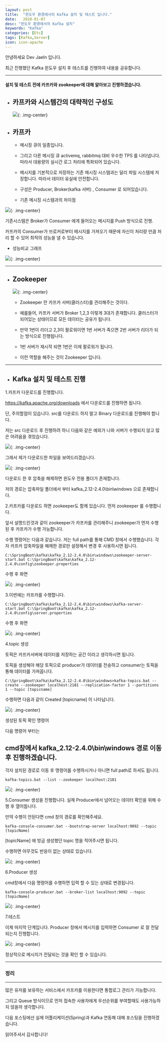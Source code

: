 ```yaml
---
layout: post
title:  "윈도우 환경에서의 Kafka 설치 및 테스트 입니다."
date:   2020-01-07
desc: "윈도우 환경에서의 Kafka 설치"
keywords: "Kafka"
categories: [Etc]
tags: [Kafka,Server]
icon: icon-apache
---
```

안녕하세요 Dev JaeIn 입니다.

최근 진행했던 Kafka 윈도우 설치 후 테스트를 진행하여 내용을 공유합니다.

***

#### 설치 및 테스트 전에 카프카와 zookeeper에 대해 알아보고 진행하겠습니다. 

* ## 카프카와 시스템간의 대략적인 구성도
  
  ![](/assets/img/blog/2020-01-07-01-Kafka-Setup/2020-01-07-13-13-39.png){: .img-center}

* ## 카프카

   - 메시징 큐의 일종입니다. 
  
	- 그리고 다른 메시징 큐 activemq, rabbitmq 대비 우수한 TPS 를 나타냅니다.따라서 대용량의 실시간 로그 처리에 특화되어 있습니다.
	 
	- 메시지를 기본적으로 저장하는 기존 메시징 시스템과는 달리 파일 시스템에 저장합니다. 따라서 데이터 유실에 안전합니다.

   - 구성은 Producer, Broker(kafka 서버) , Consumer 로 되어있습니다.

   - 기존 메시징 시스템과의 차이점

![](/assets/img/blog/2020-01-07-01-Kafka-Setup/2020-01-07-13-31-07.png){: .img-center}

   기존시스템은 Broker가 Consumer 에게 들어오는 메시지를 Push 방식으로 진행.
  
   카프카의 Consumer가 브로커로부터 메시지를 가져오기 때문에 자신이 처리량 만큼 처리 할 수 있어 최적의 성능을 낼 수 있습니다.

  * 성능비교 그래프
  
  ![](/assets/img/blog/2020-01-07-01-Kafka-Setup/2020-01-07-13-02-15.png){: .img-center}

*** 

* ## Zookeeper

   ![](/assets/img/blog/2020-01-07-01-Kafka-Setup/2020-01-07-13-06-12.png){: .img-center}

	- Zookeeper 란 카프카 서버(클러스터)를 관리해주는 것이다. 
   
   - 예를들어, 카프카 서버가 Broker 1,2,3 이렇게 3대가 존재합니다. 클러스터가 되어있는 상태이므로 모든 데이터는 공유가 됩니다.
	
   - 만약 1번이 리더고 2,3이 팔로워이면 1번 서버가 죽으면 2번 서버가 리더가 되는 방식으로 진행됩니다. 
   
   - 1번 서버가 재시작 되면 1번은 이제 팔로워가 됩니다. 
   
   - 이런 역할을 해주는 것이 Zookeeper 입니다.

    
*** 

* ## Kafka 설치 및 테스트 진행

1.카프카 다운로드를 진행합니다.

<https://kafka.apache.org/downloads> 에서 다운로드를 진행하면 됩니다. 

단, 주의할점이 있습니다. src를 다운로드 하지 말고 Binary 다운로드를 진행해야 합니다.

저는 src 다운로드 후 진행하려 하니 다음와 같은 예외가 나와 서버가 수행되지 않고 많은 어려움을 겪었습니다.

![](/assets/img/blog/2020-01-07-01-Kafka-Setup/2020-01-07-13-54-36.png){: .img-center}

그래서 제가 다운로드한 파일을 보여드리겠습니다.

![](/assets/img/blog/2020-01-07-01-Kafka-Setup/2020-01-07-13-09-26.png){: .img-center}

다운로드 한 후 압축을 해제하면 윈도우 전용 폴더가 존재합니다.

저의 경로는 압축파일 폴더에서 부터 kafka_2.12-2.4.0\bin\windows 으로 존재합니다.

2.카프카를 다운로드 하면 zookeeper도 함께 있습니다. 먼저 zookeeper 를 수행합니다.

앞서 설명드린것과 같이 zookeeper가 카프카를 관리해주니 zookeeper가 먼저 수행 된 후 카프카가 수행 가능합니다.

수행 명령어는 다음과 같습니다. 저는 full path를 통해 CMD 창에서 수행했습니다. 각자 카프카 압축파일을 해제한 경로만 설정해서 변경 후 사용하시면 됩니다.

```
C:\SpringBoot\kafka\kafka_2.12-2.4.0\bin\windows\zookeeper-server-start.bat C:\SpringBoot\kafka\kafka_2.12-2.4.0\config\zookeeper.properties
```

수행 후 화면

![](/assets/img/blog/2020-01-07-01-Kafka-Setup/2020-01-07-13-12-21.png){: .img-center}

3.이번에는 카프카를 수행합니다. 

```
C:\SpringBoot\kafka\kafka_2.12-2.4.0\bin\windows\kafka-server-start.bat C:\SpringBoot\kafka\kafka_2.12-2.4.0\config\server.properties
```

수행 후 화면

![](/assets/img/blog/2020-01-07-01-Kafka-Setup/2020-01-07-13-12-14.png){: .img-center}


4.topic 생성

토픽은 카프카서버에 데이터를 저장하는 공간 이라고 생각하시면 됩니다. 

토픽을 생성해야 해당 토픽으로 producer가 데이터를 전송하고 consumer는 토픽을 통해 데이터를 가져옵니다.

```
C:\SpringBoot\kafka\kafka_2.12-2.4.0\bin\windows>kafka-topics.bat --create --zookeeper localhost:2181 --replication-factor 1 --partitions 1 --topic [topicname]
```

수행하면 다음과 같이 Created [topicname] 이 나타납니다.

![](/assets/img/blog/2020-01-07-01-Kafka-Setup/2020-01-07-13-34-39.png){: .img-center}

생성된 토픽 확인 명령어

다음 명령어 부터는 

## cmd창에서 kafka_2.12-2.4.0\bin\windows 경로 이동 후 진행하겠습니다.

각자 설치된 경로로 이동 후 명령어를 수행하시거나 아니면 full path로 하셔도 됩니다.

```
kafka-topics.bat --list --zookeeper localhost:2181
```

![](/assets/img/blog/2020-01-07-01-Kafka-Setup/2020-01-07-13-38-33.png){: .img-center}

5.Consumer 생성을 진행합니다. 실제 Producer에서 넘어오는 데이터 확인을 위해 수행 후 열어둡니다.

만약 수행이 안된다면 cmd 창의 경로를 확인해주세요.

```
kafka-console-consumer.bat --bootstrap-server localhost:9092 --topic [topicName]
```

[topicName] 에 방금 생성했던 topic 명을 적어주시면 됩니다.

수행하면 아무것도 반응이 없는 상태로 있습니다. 

![](/assets/img/blog/2020-01-07-01-Kafka-Setup/2020-01-07-13-38-46.png){: .img-center}

6.Producer 생성

cmd창에서 다음 명령어를 수행하면 입력 할 수 있는 상태로 변경됩니다.

```
kafka-console-producer.bat --broker-list localhost:9092 --topic [topicName]
```

![](/assets/img/blog/2020-01-07-01-Kafka-Setup/2020-01-07-13-45-02.png){: .img-center}

7.테스트

이제 마지막 단계입니다. Producer 창에서 메시지를 입력하면 Consumer 로 잘 전달되는지 진행합니다.

![](/assets/img/blog/2020-01-07-01-Kafka-Setup/2020-01-07-13-48-20.png){: .img-center}

정상적으로 메시지가 전달되는 것을 확인 할 수 있습니다.

***

### 정리

*** 

많은 유저를 보유하는 서비스에서 카프카를 이용한다면 통합로그 관리가 가능합니다.

그리고 Queue 방식이므로 먼저 접속한 사용자에게 우선순위를 부여할때도 사용가능하지 않을까 생각합니다.

다음 포스팅에선 실제 어플리케이션(Spring)과 Kafka 연동해 대해 포스팅을 진행하겠습니다.

읽어주셔서 감사합니다!

